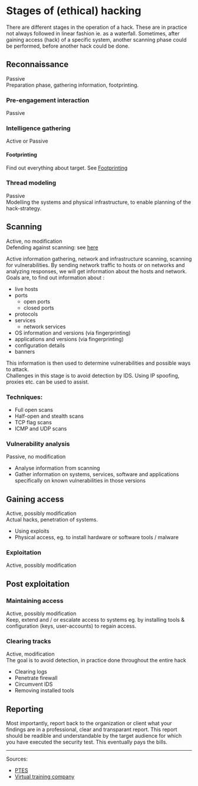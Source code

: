 # Stages of (ethical) hacking

There are different stages in the operation of a hack. These are in practice not always followed in linear fashion ie. as a waterfall.
Sometimes, after gaining access (hack) of a specific system, another scanning phase could be performed, before another hack could be done.

## Reconnaissance
Passive<br>
Preparation phase, gathering information, footprinting.

### Pre-engagement interaction
Passive<br>

### Intelligence gathering
Active or Passive<br>

#### Footprinting 
Find out everything about target. See [Footprinting](footprinting.md)

### Thread modeling
Passive<br>
Modelling the systems and physical infrastructure, to enable planning of the hack-strategy.

## Scanning
Active, no modification<br>
Defending against scanning: see [here](../defense/scanning.md)

Active information gathering, network and infrastructure scanning, scanning for vulnerabilities. By sending network traffic to hosts or on networks and 
analyzing responses, we will get information about the hosts and network. Goals are, to find out information about :
* live hosts
* ports
  * open ports
  * closed ports
* protocols
* services
  * network services
* OS information and versions (via fingerprinting)
* applications and versions (via fingerprinting)
* configuration details
* banners

This information is then used to determine vulnerabilities and possible ways to attack.<br>
Challenges in this stage is to avoid detection by IDS. Using IP spoofing, proxies etc. can be used to assist.

### Techniques:
* Full open scans
* Half-open and stealth scans
* TCP flag scans
* ICMP and UDP scans
  
### Vulnerability analysis
Passive, no modification<br>
* Analyse information from scanning
* Gather information on systems, services, software and applications specifically on known vulnerabilities in those versions

## Gaining access
Active, possibly modification<br>
Actual hacks, penetration of systems.
* Using exploits
* Physical access, eg. to install hardware or software tools / malware

### Exploitation
Active, possibly modification<br>

## Post exploitation

### Maintaining access
Active, possibly modification<br>
Keep, extend and / or escalate access to systems eg. by installing tools & configuration (keys, user-accounts) to regain access.
 

### Clearing tracks
Active, modification<br>
The goal is to avoid detection, in practice done throughout the entire hack
* Clearing logs
* Penetrate firewall
* Circumvent IDS
* Removing installed tools

## Reporting
Most importantly, report back to the organization or client what your findings are in a professional, clear and transparant report.
This report should be readible and understandable by the target audience for which you have executed the security test.
This eventually pays the bills.


---------------
Sources:
* [PTES](http://www.pentest-standard.org/index.php)
* [Virtual training company](https://www.youtube.com/watch?v=wWKbQIfEGrQ&index=2&list=PL_pOCSwlf9XkyacNSmF5ZtjeMeP4ap8KI)
